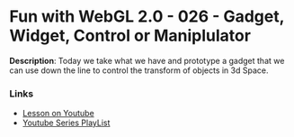 # Fun with WebGL 2.0 - 026 - Gadget, Widget, Control or Maniplulator
**Description**:
Today we take what we have and prototype a gadget that we can use down the line to control the transform of objects in 3d Space.


### Links
* [Lesson on Youtube](https://youtu.be/Rw7KjHLFV4g)
* [Youtube Series PlayList](https://www.youtube.com/playlist?list=PLMinhigDWz6emRKVkVIEAaePW7vtIkaIF)
